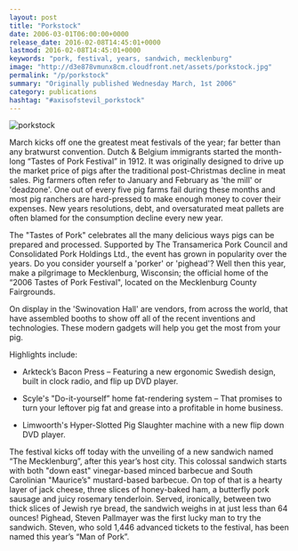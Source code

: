 ```yaml
---
layout: post
title: "Porkstock"
date: 2006-03-01T06:00:00+0000
release_date: 2016-02-08T14:45:01+0000
lastmod: 2016-02-08T14:45:01+0000
keywords: "pork, festival, years, sandwich, mecklenburg"
image: "http://d3e878vmunx8cm.cloudfront.net/assets/porkstock.jpg"
permalink: "/p/porkstock"
summary: "Originally published Wednesday March, 1st 2006"
category: publications
hashtag: "#axisofstevil_porkstock"
---
```


[id_1]: http://d3e878vmunx8cm.cloudfront.net/assets/porkstock.jpg "porkstock"
![porkstock][id_1]

March kicks off one the greatest meat festivals of the year; far better than any bratwurst convention. Dutch & Belgium immigrants started the month-long “Tastes of Pork Festival” in 1912. It was originally designed to drive up the market price of pigs after the traditional post-Christmas decline in meat sales. Pig farmers often refer to January and February as 'the mill' or 'deadzone'. One out of every five pig farms fail during these months and most pig ranchers are hard-pressed to make enough money to cover their expenses. New years resolutions, debt, and oversaturated meat pallets are often blamed for the consumption decline every new year.

The "Tastes of Pork" celebrates all the many delicious ways pigs can be prepared and processed. Supported by The Transamerica Pork Council and Consolidated Pork Holdings Ltd., the event has grown in popularity over the years. Do you consider yourself a 'porker' or 'pighead'? Well then this year, make a pilgrimage to Mecklenburg, Wisconsin; the official home of the “2006 Tastes of Pork Festival", located on the Mecklenburg County Fairgrounds.

On display in the 'Swinovation Hall' are vendors, from across the world, that have assembled booths to show off all of the recent inventions and technologies. These modern gadgets will help you get the most from your pig. 

Highlights include:

- Arkteck’s Bacon Press – Featuring a new ergonomic Swedish design, built in clock radio, and flip up DVD player.

- Scyle's "Do-it-yourself” home fat-rendering system – That promises to turn your leftover pig fat and grease into a profitable in home business.

- Limwoorth's Hyper-Slotted Pig Slaughter machine with a new flip down DVD player.

The festival kicks off today with the unveiling of a new sandwich named “The Mecklenburg”, after this year’s host city. This colossal sandwich starts with both "down east" vinegar-based minced barbecue and South Carolinian "Maurice’s" mustard-based barbecue. On top of that is a hearty layer of jack cheese, three slices of honey-baked ham, a butterfly pork sausage and juicy rosemary tenderloin. Served, ironically, between two thick slices of Jewish rye bread, the sandwich weighs in at just less than 64 ounces! 
Pighead, Steven Pallmayer was the first lucky man to try the sandwich. Steven, who sold 1,446 advanced tickets to the festival, has been named this year’s “Man of Pork”.
